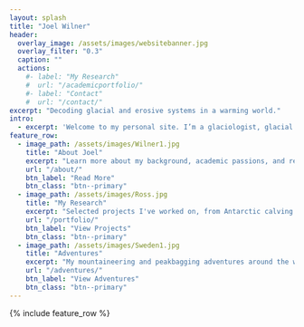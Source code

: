 ```yaml
---
layout: splash
title: "Joel Wilner"
header:
  overlay_image: /assets/images/websitebanner.jpg
  overlay_filter: "0.3"
  caption: ""
  actions:
    #- label: "My Research"
    #  url: "/academicportfolio/"
    #- label: "Contact"
    #  url: "/contact/"
excerpt: "Decoding glacial and erosive systems in a warming world."
intro: 
  - excerpt: 'Welcome to my personal site. I’m a glaciologist, glacial geologist, and adventurer.'
feature_row:
  - image_path: /assets/images/Wilner1.jpg
    title: "About Joel"
    excerpt: "Learn more about my background, academic passions, and research philosophy."
    url: "/about/"
    btn_label: "Read More"
    btn_class: "btn--primary"
  - image_path: /assets/images/Ross.jpg
    title: "My Research"
    excerpt: "Selected projects I've worked on, from Antarctic calving to global glacial erosion."
    url: "/portfolio/"
    btn_label: "View Projects"
    btn_class: "btn--primary"
  - image_path: /assets/images/Sweden1.jpg
    title: "Adventures"
    excerpt: "My mountaineering and peakbagging adventures around the world."
    url: "/adventures/"
    btn_label: "View Adventures"
    btn_class: "btn--primary"
---
```


{% include feature_row %}

